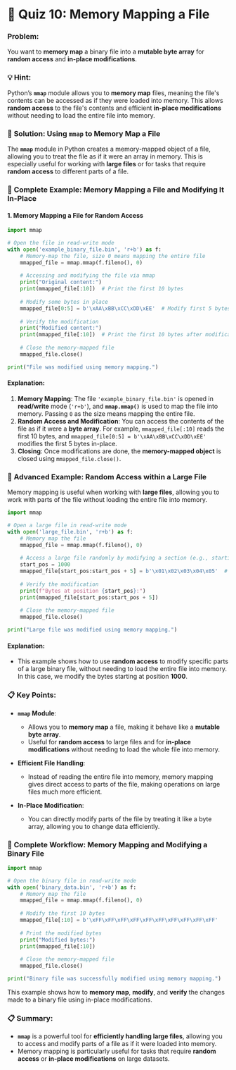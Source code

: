 # 📝 **Quiz 10: Memory Mapping a File**

### Problem:
You want to **memory map** a binary file into a **mutable byte array** for **random access** and **in-place modifications**.

### 💡 **Hint**:
Python’s **`mmap`** module allows you to **memory map** files, meaning the file's contents can be accessed as if they were loaded into memory. This allows **random access** to the file's contents and efficient **in-place modifications** without needing to load the entire file into memory.

### 🔧 **Solution: Using `mmap` to Memory Map a File**

The **`mmap`** module in Python creates a memory-mapped object of a file, allowing you to treat the file as if it were an array in memory. This is especially useful for working with **large files** or for tasks that require **random access** to different parts of a file.

### 📂 **Complete Example: Memory Mapping a File and Modifying It In-Place**

#### **1. Memory Mapping a File for Random Access**

```python
import mmap

# Open the file in read-write mode
with open('example_binary_file.bin', 'r+b') as f:
    # Memory-map the file, size 0 means mapping the entire file
    mmapped_file = mmap.mmap(f.fileno(), 0)
    
    # Accessing and modifying the file via mmap
    print("Original content:")
    print(mmapped_file[:10])  # Print the first 10 bytes
    
    # Modify some bytes in place
    mmapped_file[0:5] = b'\xAA\xBB\xCC\xDD\xEE'  # Modify first 5 bytes
    
    # Verify the modification
    print("Modified content:")
    print(mmapped_file[:10])  # Print the first 10 bytes after modification
    
    # Close the memory-mapped file
    mmapped_file.close()

print("File was modified using memory mapping.")
```

#### **Explanation**:
1. **Memory Mapping**: The file `'example_binary_file.bin'` is opened in **read/write** mode (`'r+b'`), and **`mmap.mmap()`** is used to map the file into memory. Passing `0` as the size means mapping the entire file.
2. **Random Access and Modification**: You can access the contents of the file as if it were a **byte array**. For example, `mmapped_file[:10]` reads the first 10 bytes, and `mmapped_file[0:5] = b'\xAA\xBB\xCC\xDD\xEE'` modifies the first 5 bytes in-place.
3. **Closing**: Once modifications are done, the **memory-mapped object** is closed using `mmapped_file.close()`.

### 📂 **Advanced Example: Random Access within a Large File**

Memory mapping is useful when working with **large files**, allowing you to work with parts of the file without loading the entire file into memory.

```python
import mmap

# Open a large file in read-write mode
with open('large_file.bin', 'r+b') as f:
    # Memory map the file
    mmapped_file = mmap.mmap(f.fileno(), 0)
    
    # Access a large file randomly by modifying a section (e.g., starting at byte 1000)
    start_pos = 1000
    mmapped_file[start_pos:start_pos + 5] = b'\x01\x02\x03\x04\x05'  # Modify bytes at position 1000
    
    # Verify the modification
    print(f"Bytes at position {start_pos}:")
    print(mmapped_file[start_pos:start_pos + 5])
    
    # Close the memory-mapped file
    mmapped_file.close()

print("Large file was modified using memory mapping.")
```

#### **Explanation**:
- This example shows how to use **random access** to modify specific parts of a large binary file, without needing to load the entire file into memory. In this case, we modify the bytes starting at position **1000**.

### 📋 **Key Points**:

- **`mmap` Module**:
  - Allows you to **memory map** a file, making it behave like a **mutable byte array**.
  - Useful for **random access** to large files and for **in-place modifications** without needing to load the whole file into memory.

- **Efficient File Handling**:
  - Instead of reading the entire file into memory, memory mapping gives direct access to parts of the file, making operations on large files much more efficient.

- **In-Place Modification**:
  - You can directly modify parts of the file by treating it like a byte array, allowing you to change data efficiently.

### 🔄 **Complete Workflow: Memory Mapping and Modifying a Binary File**

```python
import mmap

# Open the binary file in read-write mode
with open('binary_data.bin', 'r+b') as f:
    # Memory map the file
    mmapped_file = mmap.mmap(f.fileno(), 0)
    
    # Modify the first 10 bytes
    mmapped_file[:10] = b'\xFF\xFF\xFF\xFF\xFF\xFF\xFF\xFF\xFF\xFF'
    
    # Print the modified bytes
    print("Modified bytes:")
    print(mmapped_file[:10])
    
    # Close the memory-mapped file
    mmapped_file.close()

print("Binary file was successfully modified using memory mapping.")
```

This example shows how to **memory map**, **modify**, and **verify** the changes made to a binary file using in-place modifications.

### 📋 **Summary**:

- **`mmap`** is a powerful tool for **efficiently handling large files**, allowing you to access and modify parts of a file as if it were loaded into memory.
- Memory mapping is particularly useful for tasks that require **random access** or **in-place modifications** on large datasets.